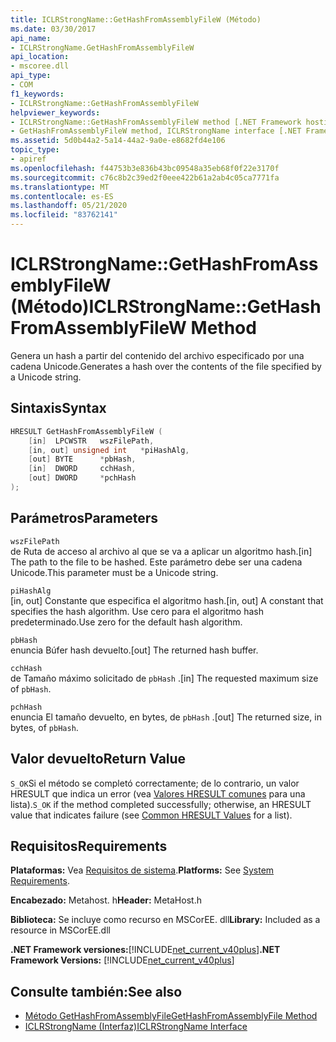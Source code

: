 ```yaml
---
title: ICLRStrongName::GetHashFromAssemblyFileW (Método)
ms.date: 03/30/2017
api_name:
- ICLRStrongName.GetHashFromAssemblyFileW
api_location:
- mscoree.dll
api_type:
- COM
f1_keywords:
- ICLRStrongName::GetHashFromAssemblyFileW
helpviewer_keywords:
- ICLRStrongName::GetHashFromAssemblyFileW method [.NET Framework hosting]
- GetHashFromAssemblyFileW method, ICLRStrongName interface [.NET Framework hosting]
ms.assetid: 5d0b44a2-5a14-44a2-9a0e-e8682fd4e106
topic_type:
- apiref
ms.openlocfilehash: f44753b3e836b43bc09548a35eb68f0f22e3170f
ms.sourcegitcommit: c76c8b2c39ed2f0eee422b61a2ab4c05ca7771fa
ms.translationtype: MT
ms.contentlocale: es-ES
ms.lasthandoff: 05/21/2020
ms.locfileid: "83762141"
---
```

# <a name="iclrstrongnamegethashfromassemblyfilew-method"></a><span data-ttu-id="d4b70-102">ICLRStrongName::GetHashFromAssemblyFileW (Método)</span><span class="sxs-lookup"><span data-stu-id="d4b70-102">ICLRStrongName::GetHashFromAssemblyFileW Method</span></span>
<span data-ttu-id="d4b70-103">Genera un hash a partir del contenido del archivo especificado por una cadena Unicode.</span><span class="sxs-lookup"><span data-stu-id="d4b70-103">Generates a hash over the contents of the file specified by a Unicode string.</span></span>  
  
## <a name="syntax"></a><span data-ttu-id="d4b70-104">Sintaxis</span><span class="sxs-lookup"><span data-stu-id="d4b70-104">Syntax</span></span>  
  
```cpp  
HRESULT GetHashFromAssemblyFileW (  
    [in]  LPCWSTR   wszFilePath,  
    [in, out] unsigned int   *piHashAlg,  
    [out] BYTE      *pbHash,  
    [in]  DWORD     cchHash,  
    [out] DWORD     *pchHash  
);  
```  
  
## <a name="parameters"></a><span data-ttu-id="d4b70-105">Parámetros</span><span class="sxs-lookup"><span data-stu-id="d4b70-105">Parameters</span></span>  
 `wszFilePath`  
 <span data-ttu-id="d4b70-106">de Ruta de acceso al archivo al que se va a aplicar un algoritmo hash.</span><span class="sxs-lookup"><span data-stu-id="d4b70-106">[in] The path to the file to be hashed.</span></span> <span data-ttu-id="d4b70-107">Este parámetro debe ser una cadena Unicode.</span><span class="sxs-lookup"><span data-stu-id="d4b70-107">This parameter must be a Unicode string.</span></span>  
  
 `piHashAlg`  
 <span data-ttu-id="d4b70-108">[in, out] Constante que especifica el algoritmo hash.</span><span class="sxs-lookup"><span data-stu-id="d4b70-108">[in, out] A constant that specifies the hash algorithm.</span></span> <span data-ttu-id="d4b70-109">Use cero para el algoritmo hash predeterminado.</span><span class="sxs-lookup"><span data-stu-id="d4b70-109">Use zero for the default hash algorithm.</span></span>  
  
 `pbHash`  
 <span data-ttu-id="d4b70-110">enuncia Búfer hash devuelto.</span><span class="sxs-lookup"><span data-stu-id="d4b70-110">[out] The returned hash buffer.</span></span>  
  
 `cchHash`  
 <span data-ttu-id="d4b70-111">de Tamaño máximo solicitado de `pbHash` .</span><span class="sxs-lookup"><span data-stu-id="d4b70-111">[in] The requested maximum size of `pbHash`.</span></span>  
  
 `pchHash`  
 <span data-ttu-id="d4b70-112">enuncia El tamaño devuelto, en bytes, de `pbHash` .</span><span class="sxs-lookup"><span data-stu-id="d4b70-112">[out] The returned size, in bytes, of `pbHash`.</span></span>  
  
## <a name="return-value"></a><span data-ttu-id="d4b70-113">Valor devuelto</span><span class="sxs-lookup"><span data-stu-id="d4b70-113">Return Value</span></span>  
 <span data-ttu-id="d4b70-114">`S_OK`Si el método se completó correctamente; de lo contrario, un valor HRESULT que indica un error (vea [Valores HRESULT comunes](/windows/win32/seccrypto/common-hresult-values) para una lista).</span><span class="sxs-lookup"><span data-stu-id="d4b70-114">`S_OK` if the method completed successfully; otherwise, an HRESULT value that indicates failure (see [Common HRESULT Values](/windows/win32/seccrypto/common-hresult-values) for a list).</span></span>  
  
## <a name="requirements"></a><span data-ttu-id="d4b70-115">Requisitos</span><span class="sxs-lookup"><span data-stu-id="d4b70-115">Requirements</span></span>  
 <span data-ttu-id="d4b70-116">**Plataformas:** Vea [Requisitos de sistema](../../get-started/system-requirements.md).</span><span class="sxs-lookup"><span data-stu-id="d4b70-116">**Platforms:** See [System Requirements](../../get-started/system-requirements.md).</span></span>  
  
 <span data-ttu-id="d4b70-117">**Encabezado:** Metahost. h</span><span class="sxs-lookup"><span data-stu-id="d4b70-117">**Header:** MetaHost.h</span></span>  
  
 <span data-ttu-id="d4b70-118">**Biblioteca:** Se incluye como recurso en MSCorEE. dll</span><span class="sxs-lookup"><span data-stu-id="d4b70-118">**Library:** Included as a resource in MSCorEE.dll</span></span>  
  
 <span data-ttu-id="d4b70-119">**.NET Framework versiones:**[!INCLUDE[net_current_v40plus](../../../../includes/net-current-v40plus-md.md)]</span><span class="sxs-lookup"><span data-stu-id="d4b70-119">**.NET Framework Versions:** [!INCLUDE[net_current_v40plus](../../../../includes/net-current-v40plus-md.md)]</span></span>  
  
## <a name="see-also"></a><span data-ttu-id="d4b70-120">Consulte también:</span><span class="sxs-lookup"><span data-stu-id="d4b70-120">See also</span></span>

- [<span data-ttu-id="d4b70-121">Método GetHashFromAssemblyFile</span><span class="sxs-lookup"><span data-stu-id="d4b70-121">GetHashFromAssemblyFile Method</span></span>](iclrstrongname-gethashfromassemblyfile-method.md)
- [<span data-ttu-id="d4b70-122">ICLRStrongName (Interfaz)</span><span class="sxs-lookup"><span data-stu-id="d4b70-122">ICLRStrongName Interface</span></span>](iclrstrongname-interface.md)
